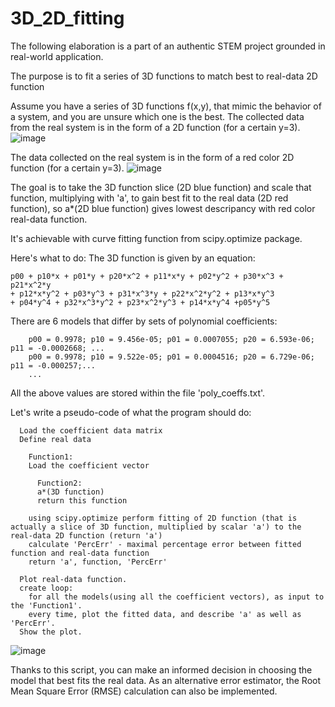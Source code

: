 # 3D_2D_fitting
The following elaboration is a part of an authentic STEM project grounded in real-world application.

The purpose is to fit a series of 3D functions to match best to real-data 2D function 

Assume you have a series of 3D functions f(x,y), that mimic the behavior of a system, and you are unsure which one is the best. 
The collected data from the real system is in the form of a 2D function (for a certain y=3).
![image](https://github.com/WitoldSurowka/PYfunc_analysis/assets/115739312/283862ea-0c4c-41c4-8f5b-b84083b26662)

The data collected on the real system is in the form of a red color 2D function (for a certain y=3). 
![image](https://github.com/WitoldSurowka/PYfunc_analysis/assets/115739312/bdeac23a-89d2-4ed7-ba0a-79591e8bd490)

The goal is to take the 3D function slice (2D blue function) and scale that function, multiplying with 'a', to gain best fit to the real data (2D red function), so
a*(2D blue function) gives lowest descripancy with red color real-data function. 

It's achievable with curve fitting function from scipy.optimize package. 

Here's what to do:
The 3D function is given by an equation:

    p00 + p10*x + p01*y + p20*x^2 + p11*x*y + p02*y^2 + p30*x^3 + p21*x^2*y 
    + p12*x*y^2 + p03*y^3 + p31*x^3*y + p22*x^2*y^2 + p13*x*y^3 
    + p04*y^4 + p32*x^3*y^2 + p23*x^2*y^3 + p14*x*y^4 +p05*y^5
  
There are 6 models that differ by sets of polynomial coefficients:

        p00 = 0.9978; p10 = 9.456e-05; p01 = 0.0007055; p20 = 6.593e-06; p11 = -0.0002668; ...
        p00 = 0.9978; p10 = 9.522e-05; p01 = 0.0004516; p20 = 6.729e-06; p11 = -0.000257;...
        ...
All the above values are stored within the file 'poly_coeffs.txt'.


Let's write a pseudo-code of what the program should do:

      Load the coefficient data matrix
      Define real data
      
        Function1:
        Load the coefficient vector 
        
          Function2:
          a*(3D function) 
          return this function
          
        using scipy.optimize perform fitting of 2D function (that is actually a slice of 3D function, multiplied by scalar 'a') to the real-data 2D function (return 'a')
        calculate 'PercErr' - maximal percentage error between fitted function and real-data function
        return 'a', function, 'PercErr'
      
      Plot real-data function.
      create loop: 
        for all the models(using all the coefficient vectors), as input to the 'Function1'.
        every time, plot the fitted data, and describe 'a' as well as 'PercErr'.
      Show the plot.

![image](https://github.com/WitoldSurowka/PYfunc_analysis/assets/115739312/af65bbe1-7583-4d32-8843-2cc8458c2186)

Thanks to this script, you can make an informed decision in choosing the model that best fits the real data. 
As an alternative error estimator, the Root Mean Square Error (RMSE) calculation can also be implemented.





  
  
  
  
  



